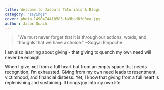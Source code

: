 ```yaml
---
title: Welcome to Jason's Tutorials & Blogs
category: "sayings"
cover: photo-1490474418585-ba9bad8fd0ea.jpg
author: Jason Quach
---
```


> "We must never forget that it is through our actions, words, and thoughts that we have a choice." ~Sogyal Rinpoche

I am also learning about giving - that giving to quench my own need will never be enough.

When I give, not from a full heart but from an empty space that needs recognition, I'm exhausted. Giving from my own need leads to resentment, victimhood, and financial distress. Yet, I know that giving from a full heart is replenishing and sustaining. It brings joy into my own life.